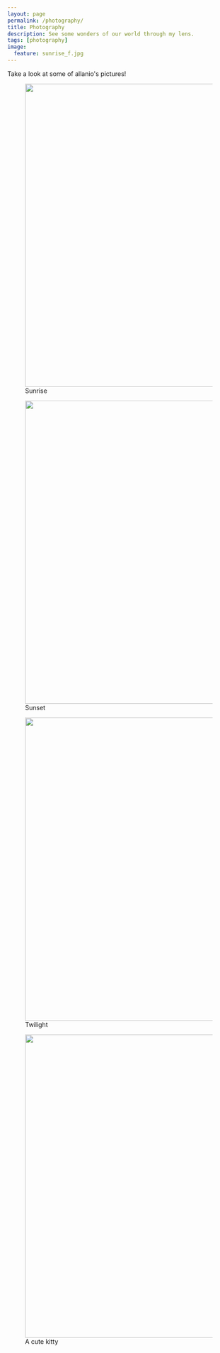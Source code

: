 ```yaml
---
layout: page
permalink: /photography/
title: Photography
description: See some wonders of our world through my lens.
tags: [photography]
image:
  feature: sunrise_f.jpg
---
```




Take a look at some of allanio's pictures!

<figure>
    <a href="https://www.flickr.com/photos/allanino/13614422094/">
        <img src="https://farm8.staticflickr.com/7084/13614422094_5a96c6d81f_b.jpg" width="1024" height="683">
    </a>
    <figcaption>Sunrise</figcaption>
</figure>

<figure>
    <a href="https://www.flickr.com/photos/allanino/13223140613/">
        <img src="https://farm8.staticflickr.com/7264/13223140613_ecdae0ee9f_b.jpg" width="1024" height="683">
    </a>
    <figcaption>Sunset</figcaption>
</figure>

<figure>
    <a href="https://www.flickr.com/photos/allanino/13222819605/">
        <img src="https://farm8.staticflickr.com/7091/13222819605_f93167f649_b.jpg" width="1024" height="683">
    </a>
    <figcaption>Twilight</figcaption>
</figure>

<!-- <figure>
    <a href="https://www.flickr.com/photos/allanino/13995453099/">
        <img src="https://farm3.staticflickr.com/2895/13995453099_01c8aed37d_b.jpg" width="1024" height="683">
    </a>
    <figcaption>Silhouette </figcaption>
</figure> -->

<figure>
    <a href="https://www.flickr.com/photos/allanino/14179494662/">
        <img src="https://farm6.staticflickr.com/5114/14179494662_529a1c85b9_b.jpg" width="1024" height="683">
    </a>
    <figcaption> A cute kitty</figcaption>
</figure>